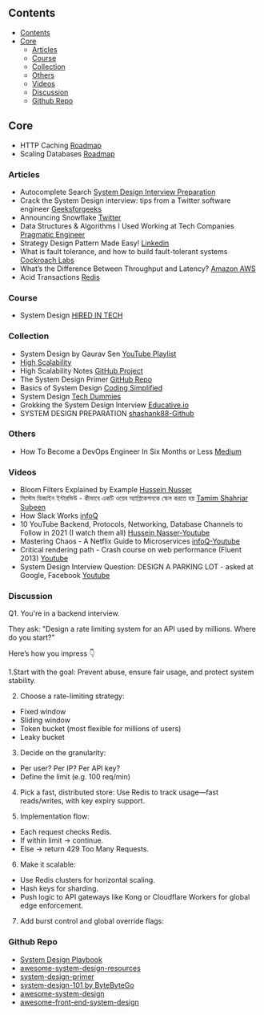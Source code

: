 ## Contents

- [Contents](#contents)
- [Core](#core)
  - [Articles](#articles)
  - [Course](#course)
  - [Collection](#collection)
  - [Others](#others)
  - [Videos](#videos)
  - [Discussion](#discussion)
  - [Github Repo](#github-repo)

## Core
* HTTP Caching [Roadmap](https://roadmap.sh/guides/http-caching)
* Scaling Databases [Roadmap](https://roadmap.sh/guides/scaling-databases)

### Articles

* Autocomplete Search [System Design Interview Preparation](https://systemdesignprep.com/autocomplete)
* Crack the System Design interview: tips from a Twitter software engineer [Geeksforgeeks](https://www.freecodecamp.org/news/how-to-system-design-dda63ed27e26/)
* Announcing Snowflake [Twitter](https://blog.x.com/engineering/en_us/a/2010/announcing-snowflake)
* Data Structures & Algorithms I Used Working at Tech Companies [Pragmatic Engineer](https://blog.pragmaticengineer.com/data-structures-and-algorithms-i-actually-used-day-to-day/)
* Strategy Design Pattern Made Easy! [Linkedin](https://www.linkedin.com/pulse/strategy-design-pattern-made-easy-mahmudul-hasan-rafi-7owgc/)
* What is fault tolerance, and how to build fault-tolerant systems [Cockroach Labs](https://www.cockroachlabs.com/blog/what-is-fault-tolerance/)
* What’s the Difference Between Throughput and Latency? [Amazon AWS](https://aws.amazon.com/compare/the-difference-between-throughput-and-latency/)
* Acid Transactions [Redis](https://redis.io/glossary/acid-transactions/)

### Course
* System Design [HIRED IN TECH](https://www.hiredintech.com/system-design/introduction/)

### Collection

* System Design by Gaurav Sen [YouTube Playlist](https://www.youtube.com/playlist?list=PLMCXHnjXnTnvo6alSjVkgxV-VH6EPyvoX)
* [High Scalability](http://highscalability.com/)
* High Scalability Notes [GitHub Project](https://github.com/mgp/book-notes/blob/master/high-scalability-notes.markdown)
* The System Design Primer [GitHub Repo](https://github.com/donnemartin/system-design-primer)
* Basics of System Design [Coding Simplified](https://www.youtube.com/playlist?list=PLt4nG7RVVk1g_LutiJ8_LvE914rIE5z4u)
* System Design [Tech Dummies](https://www.youtube.com/playlist?list=PLkQkbY7JNJuBoTemzQfjym0sqbOHt5fnV)
* Grokking the System Design Interview [Educative.io](https://www.educative.io/courses/grokking-the-system-design-interview)
* SYSTEM DESIGN PREPARATION [shashank88-Github](https://github.com/shashank88/system_design)

### Others

* How To Become a DevOps Engineer In Six Months or Less [Medium](https://medium.com/@devfire/how-to-become-a-devops-engineer-in-six-months-or-less-366097df7737)

### Videos

- Bloom Filters Explained by Example [Hussein Nusser](https://youtu.be/gBygn3cVP80?si=3KnNyMvjsvKss0PI) 
- সিস্টেম ডিজাইন ইন্টারভিউ - কীভাবে একটি ওয়েব অ্যাপ্লিকেশনকে স্কেল করতে হয় [Tamim Shahriar Subeen](https://youtu.be/UDadRJO5iec?si=gknzJa1E9OXJH2vt)
- How Slack Works [infoQ](https://youtu.be/WE9c9AZe-DY?si=DXSYrxe2COwXn-9q)
- 10 YouTube Backend, Protocols, Networking, Database Channels to Follow in 2021 (I watch them all) [Hussein Nasser-Youtube](https://youtu.be/eusHw-mUa8Y?si=XBoyhBvW87d_eQRx)
- Mastering Chaos - A Netflix Guide to Microservices [infoQ-Youtube](https://youtu.be/CZ3wIuvmHeM?si=Qf2_L83Bf7wh6Yp9)
- Critical rendering path - Crash course on web performance (Fluent 2013) [Youtube](https://youtu.be/PkOBnYxqj3k?si=RlvllMUfXoLIe0GD)
- System Design Interview Question: DESIGN A PARKING LOT - asked at Google, Facebook [Youtube](https://youtu.be/DSGsa0pu8-k?si=IuYLzAQnJu7oARUW)


### Discussion

Q1. You're in a backend interview.

They ask:
"Design a rate limiting system for an API used by millions. Where do you start?"

Here’s how you impress 👇

1.Start with the goal:
Prevent abuse, ensure fair usage, and protect system stability.


2. Choose a rate-limiting strategy:
 - Fixed window
 - Sliding window
 - Token bucket (most flexible for millions of users)
 - Leaky bucket

3. Decide on the granularity:
 - Per user? Per IP? Per API key?
 - Define the limit (e.g. 100 req/min)

4. Pick a fast, distributed store:
 Use Redis to track usage—fast reads/writes, with key expiry support.

5. Implementation flow:
 - Each request checks Redis.
 - If within limit → continue.
 - Else → return 429 Too Many Requests.

6. Make it scalable:
 - Use Redis clusters for horizontal scaling.
 - Hash keys for sharding.
 - Push logic to API gateways like Kong or Cloudflare Workers for global edge enforcement.

7. Add burst control and global override flags:

### Github Repo

- [System Design Playbook](https://github.com/systemdesign42/system-design)
- [awesome-system-design-resources](https://github.com/ashishps1/awesome-system-design-resources)
- [system-design-primer](https://github.com/donnemartin/system-design-primer)
- [system-design-101 by ByteByteGo](https://github.com/ByteByteGoHq/system-design-101)
- [awesome-system-design](https://github.com/madd86/awesome-system-design)
- [awesome-front-end-system-design](https://github.com/greatfrontend/awesome-front-end-system-design)